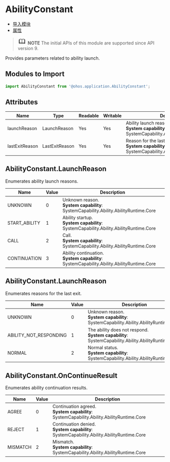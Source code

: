 # AbilityConstant

- [导入模块](#导入模块)
- [属性](#属性)


> ![icon-note.gif](public_sys-resources/icon-note.gif) **NOTE**
> The initial APIs of this module are supported since API version 9.


Provides parameters related to ability launch.


## Modules to Import

  
```js
import AbilityConstant from '@ohos.application.AbilityConstant';
```


## Attributes

| Name| Type| Readable| Writable| Description| 
| -------- | -------- | -------- | -------- | -------- |
| launchReason | LaunchReason| Yes| Yes| Ability launch reason.<br>**System capability**: SystemCapability.Ability.AbilityRuntime.Core| 
| lastExitReason | LastExitReason | Yes| Yes| Reason for the last exit.<br>**System capability**: SystemCapability.Ability.AbilityRuntime.Core| 

## AbilityConstant.LaunchReason

Enumerates ability launch reasons.

| Name                         | Value  | Description                                                        |
| ----------------------------- | ---- | ------------------------------------------------------------ |
| UNKNOWN          | 0    | Unknown reason.<br>**System capability**: SystemCapability.Ability.AbilityRuntime.Core|
| START_ABILITY          | 1    | Ability startup.<br>**System capability**: SystemCapability.Ability.AbilityRuntime.Core|
| CALL | 2    | Call.<br>**System capability**: SystemCapability.Ability.AbilityRuntime.Core|
| CONTINUATION           | 3    | Ability continuation.<br>**System capability**: SystemCapability.Ability.AbilityRuntime.Core|


## AbilityConstant.LaunchReason

Enumerates reasons for the last exit.

| Name                         | Value  | Description                                                        |
| ----------------------------- | ---- | ------------------------------------------------------------ |
| UNKNOWN          | 0    | Unknown reason.<br>**System capability**: SystemCapability.Ability.AbilityRuntime.Core|
| ABILITY_NOT_RESPONDING          | 1    | The ability does not respond.<br>**System capability**: SystemCapability.Ability.AbilityRuntime.Core|
| NORMAL | 2    | Normal status.<br>**System capability**: SystemCapability.Ability.AbilityRuntime.Core|


## AbilityConstant.OnContinueResult 

Enumerates ability continuation results.

| Name                         | Value  | Description                                                        |
| ----------------------------- | ---- | ------------------------------------------------------------ |
| AGREE           | 0    | Continuation agreed.<br>**System capability**: SystemCapability.Ability.AbilityRuntime.Core|
| REJECT           | 1    | Continuation denied.<br>**System capability**: SystemCapability.Ability.AbilityRuntime.Core|
| MISMATCH  | 2    | Mismatch.<br>**System capability**: SystemCapability.Ability.AbilityRuntime.Core|
